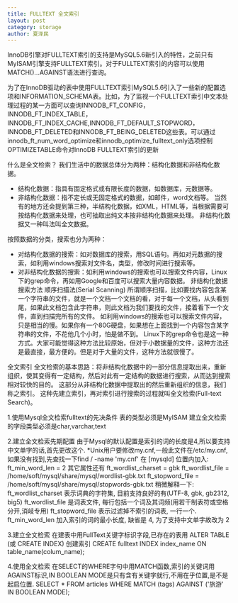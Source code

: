 ```yaml
---
title: FULLTEXT 全文索引
layout: post
category: storage
author: 夏泽民
---
```

InnoDB引擎对FULLTEXT索引的支持是MySQL5.6新引入的特性，之前只有MyISAM引擎支持FULLTEXT索引。对于FULLTEXT索引的内容可以使用MATCH()…AGAINST语法进行查询。

为了在InnoDB驱动的表中使用FULLTEXT索引MySQL5.6引入了一些新的配置选项和INFORMATION_SCHEMA表。比如，为了监视一个FULLTEXT索引中文本处理过程的某一方面可以查询INNODB_FT_CONFIG，INNODB_FT_INDEX_TABLE，INNODB_FT_INDEX_CACHE,INNODB_FT_DEFAULT_STOPWORD，INNODB_FT_DELETED和INNODB_FT_BEING_DELETED这些表。可以通过innodb_ft_num_word_optimize和innodb_optimize_fulltext_only选项控制OPTIMIZETABLE命令对InnoDB FULLTEXT索引的更新
<!-- more -->
什么是全文检索？
我们生活中的数据总体分为两种：结构化数据和非结构化数据。

* 结构化数据：指具有固定格式或有限长度的数据，如数据库，元数据等。
* 非结构化数据：指不定长或无固定格式的数据，如邮件，word文档等。
当然有的地方还会提到第三种，半结构化数据，如XML，HTML等，当根据需要可按结构化数据来处理，也可抽取出纯文本按非结构化数据来处理。
非结构化数据又一种叫法叫全文数据。

按照数据的分类，搜索也分为两种：

* 对结构化数据的搜索：如对数据库的搜索，用SQL语句。再如对元数据的搜索，如利用windows搜索对文件名，类型，修改时间进行搜索等。
* 对非结构化数据的搜索：如利用windows的搜索也可以搜索文件内容，Linux下的grep命令，再如用Google和百度可以搜索大量内容数据。
非结构化数据搜索方法
顺序扫描法(Serial Scanning)
所谓顺序扫描，比如要找内容包含某一个字符串的文件，就是一个文档一个文档的看，对于每一个文档，从头看到尾，如果此文档包含此字符串，则此文档为我们要找的文件，接着看下一个文件，直到扫描完所有的文件。
如利用windows的搜索也可以搜索文件内容，只是相当的慢。如果你有一个80G硬盘，如果想在上面找到一个内容包含某字符串的文件，不花他几个小时，怕是做不到。
Linux下的grep命令也是这一种方式。大家可能觉得这种方法比较原始，但对于小数据量的文件，这种方法还是最直接，最方便的。但是对于大量的文件，这种方法就很慢了。

全文索引
全文检索的基本思路：将非结构化数据中的一部分信息提取出来，重新组织，使其变得有一定结构，然后对此有一定结构的数据进行搜索，从而达到搜索相对较快的目的。
这部分从非结构化数据中提取出的然后重新组织的信息，我们称之索引。
这种先建立索引，再对索引进行搜索的过程就叫全文检索(Full-text Search)。

1.使用Mysql全文检索fulltext的先决条件
    表的类型必须是MyISAM
建立全文检索的字段类型必须是char,varchar,text

2.建立全文检索先期配置
由于Mysql的默认配置是索引的词的长度是4,所以要支持中文单字的话,首先更改这个.
*Unix用户要修改my.cnf,一般此文件在/etc/my.cnf,如果没有找到,先查找一下find / -name 'my.cnf'
在 [mysqld] 位置内加入:  
       ft_min_word_len     = 2 
其它属性还有
       ft_wordlist_charset = gbk 
       ft_wordlist_file = /home/soft/mysql/share/mysql/wordlist-gbk.txt 
       ft_stopword_file = /home/soft/mysql/share/mysql/stopwords-gbk.txt 
稍微解释一下: 
       ft_wordlist_charset 表示词典的字符集, 目前支持良好的有(UTF-8, gbk, gb2312, big5) 
       ft_wordlist_file 是词表文件, 每行包括一个词及其词频(用若干制表符或空格分开,消岐专用) 
       ft_stopword_file 表示过滤掉不索引的词表, 一行一个. 
       ft_min_word_len     加入索引的词的最小长度, 缺省是 4, 为了支持中文单字故改为 2 

3.建立全文检索
在建表中用FullText关键字标识字段,已存在的表用 ALTER TABLE (或 CREATE INDEX) 创建索引
CREATE fulltext INDEX index_name ON table_name(colum_name);

4.使用全文检索
    在SELECT的WHERE字句中用MATCH函数,索引的关键词用AGAINST标识,IN BOOLEAN MODE是只有含有关键字就行,不用在乎位置,是不是起启位置.
SELECT * FROM articles WHERE MATCH (tags) AGAINST ('旅游' IN BOOLEAN MODE);
